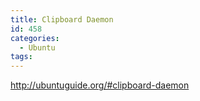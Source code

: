 ```yaml
---
title: Clipboard Daemon
id: 458
categories:
  - Ubuntu
tags:
---
```


http://ubuntuguide.org/#clipboard-daemon